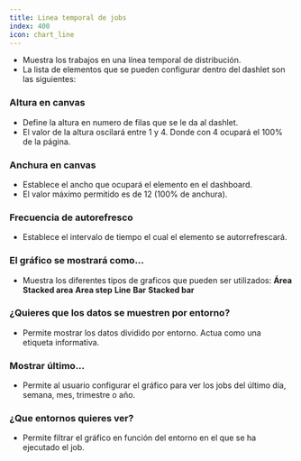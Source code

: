 ```yaml
---
title: Linea temporal de jobs
index: 400
icon: chart_line
---
```

* Muestra los trabajos en una línea temporal de distribución.
* La lista de elementos que se pueden configurar dentro del dashlet son las siguientes:

### Altura en canvas
* Define la altura en numero de filas que se le da al dashlet.
* El valor de la altura oscilará entre 1 y 4. Donde con 4 ocupará el 100% de la página.

### Anchura en canvas
* Establece el ancho que ocupará el elemento en el dashboard.
* El valor máximo permitido es de 12 (100% de anchura).

### Frecuencia de autorefresco
* Establece el intervalo de tiempo el cual el elemento se autorrefrescará.


### El gráfico se mostrará como...
* Muestra los diferentes tipos de graficos que pueden ser utilizados:
    **Área**
    **Stacked area**
    **Area step**
    **Line**
    **Bar**
    **Stacked bar**

### ¿Quieres que los datos se muestren por entorno?
* Permite mostrar los datos dividido por entorno. Actua como una etiqueta informativa.

### Mostrar último...
* Permite al usuario configurar el gráfico para ver los jobs del último día, semana, mes, trimestre o año.

### ¿Que entornos quieres ver?
* Permite filtrar el gráfico en función del entorno en el que se ha ejecutado el job.